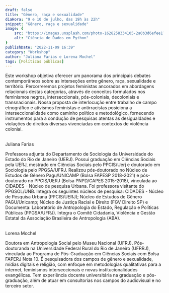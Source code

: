 ```yaml
---
draft: false
title: "Gênero, raça e sexualidade"
diaHora: "9 e 10 de julho, das 19h às 22h"
snippet: "Gênero, raça e sexualidade"
image: {
    src: "https://images.unsplash.com/photo-1628258334105-2a0b3d6efee1?&fit=crop&w=430&h=240",
    alt: "Ciência de Dados em Python"
}
publishDate: "2022-11-09 16:39"
category: "Workshop"
author: "Juliana Farias e Lorena Mochel"
tags: [Políticas públicas]
---
```


Este workshop objetiva oferecer um panorama dos principais debates contemporâneos sobre as interseções entre gênero, raça, sexualidade e território. Percorreremos projetos feministas ancorados em abordagens relacionais destas categorias, através de conceitos formulados nos feminismos negros, interseccionais, pós-coloniais, decoloniais e transnacionais. Nossa proposta de interlocução entre trabalho de campo etnográfico e ativismos feministas e antirracistas posiciona a interseccionalidade como caminho político e metodológico, fornecendo instrumentos para a condução de pesquisas atentas às desigualdades e violações de direitos diversas vivenciadas em contextos de violência colonial.

<br>
<span class="text-2xl font-bold text-primary">Juliana Farias</span>

Professora adjunta do Departamento de Sociologia da Universidade do Estado do Rio de Janeiro (UERJ). Possui graduação em Ciências Sociais pela UERJ, mestrado em Ciências Sociais pelo PPCIS/Uerj e doutorado em Sociologia pelo PPGSA/UFRJ. Realizou pós-doutorado no Núcleo de Estudos de Gênero Pagu/UNICAMP (Bolsa FAPESP 2018-2021) e pós-doutorado no PPCIS/UERJ (Bolsa PNPD/CAPES 2015-2018), vinculada ao CIDADES - Núcleo de pesquisa Urbana. Foi professora visitante do PPGSOL/UNB. Integra os seguintes núcleos de pesquisa: CIDADES - Núcleo de Pesquisa Urbana (PPCIS/UERJ); Núcleo de Estudos de Gênero PAGU/Unicamp; Núcleo de Justiça Racial e Direito (FGV Direito SP) e Documenta: Laboratório de Antropologia do Estado, Regulação e Políticas Públicas (PPGSA/UFRJ). Integra o Comitê Cidadania, Violência e Gestão Estatal da Associação Brasileira de Antropologia (ABA). 

<br>
<span class="text-2xl font-bold text-primary">Lorena Mochel</span>

Doutora em Antropologia Social pelo Museu Nacional (UFRJ). Pós-doutoranda na Universidade Federal Rural do Rio de Janeiro (UFRRJ), vinculada ao Programa de Pós-Graduação em Ciências Sociais com Bolsa FAPERJ Nota 10. É pesquisadora dos campos de gênero e sexualidade, mídias digitais e religião, com enfoque em metodologias qualitativas para a internet, feminismos interseccionais e novas institucionalidades evangélicas. Tem experiência docente universitária na graduação e pós-graduação, além de atuar em consultorias nos campos do audiovisual e no terceiro setor.